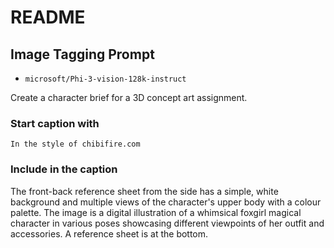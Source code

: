 # README

## Image Tagging Prompt

- `microsoft/Phi-3-vision-128k-instruct`

Create a character brief for a 3D concept art assignment.

### Start caption with

`In the style of chibifire.com`

### Include in the caption

The front-back reference sheet from the side has a simple, white background and multiple views of the character's upper body with a colour palette. The image is a digital illustration of a whimsical foxgirl magical character in various poses showcasing different viewpoints of her outfit and accessories. A reference sheet is at the bottom.
